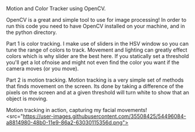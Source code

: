 Motion and Color Tracker using OpenCV. 

OpenCV is a great and simple tool to use for image processing! In order to run this code you need to have OpenCV installed
on your machine, and in the python directory. 

Part 1 is color tracking. I make use of sliders in the HSV window so you can tune the range of colors to track. Movement and 
lighting can greatly effect colors which is why slider are the best here. If you statically set a threshold you'll get a lot ofnoise and might not even find the color you want if the camera moves (or you move). 

Part 2 is motion tracking. Motion tracking is a very simple set of methods that finds movement on the screen. Its done by taking a difference of the pixels on the screen and at a given threshold will turn white to show that an object is moving. 


Motion tracking in action, capturing my facial movements! 
<src="https://user-images.githubusercontent.com/35508425/54496084-a8814980-48b0-11e9-86a2-63030115356d.png">
